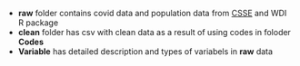 * **raw** folder contains covid data and population data from [CSSE]('https://github.com/CSSEGISandData/COVID-19/blob/master/csse_covid_19_data/csse_covid_19_daily_reports/10-23-2020.csv') and WDI R package
* **clean** folder has csv with clean data as a result of using codes in foloder **Codes**
* **Variable** has detailed description and types of variabels in **raw** data
